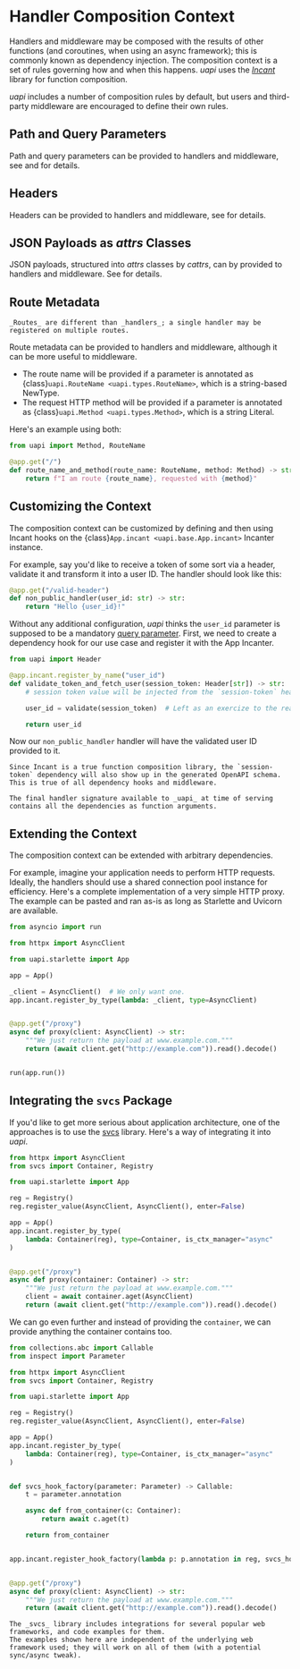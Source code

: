# Handler Composition Context

Handlers and middleware may be composed with the results of other functions (and coroutines, when using an async framework); this is commonly known as dependency injection.
The composition context is a set of rules governing how and when this happens.
_uapi_ uses the [_Incant_](https://incant.threeofwands.com) library for function composition.

_uapi_ includes a number of composition rules by default, but users and third-party middleware are encouraged to define their own rules.

## Path and Query Parameters

Path and query parameters can be provided to handlers and middleware, see [](handlers.md#query-parameters) and [](handlers.md#path-parameters) for details.

## Headers

Headers can be provided to handlers and middleware, see [](handlers.md#headers) for details.

## JSON Payloads as _attrs_ Classes

JSON payloads, structured into _attrs_ classes by _cattrs_, can by provided to handlers and middleware. See [](handlers.md#attrs-classes) for details.

## Route Metadata

```{tip}
_Routes_ are different than _handlers_; a single handler may be registered on multiple routes.
```

Route metadata can be provided to handlers and middleware, although it can be more useful to middleware.

- The route name will be provided if a parameter is annotated as {class}`uapi.RouteName <uapi.types.RouteName>`, which is a string-based NewType.
- The request HTTP method will be provided if a parameter is annotated as {class}`uapi.Method <uapi.types.Method>`, which is a string Literal.

Here's an example using both:

```python
from uapi import Method, RouteName

@app.get("/")
def route_name_and_method(route_name: RouteName, method: Method) -> str:
    return f"I am route {route_name}, requested with {method}"
```

## Customizing the Context

The composition context can be customized by defining and then using Incant hooks on the {class}`App.incant <uapi.base.App.incant>` Incanter instance.

For example, say you'd like to receive a token of some sort via a header, validate it and transform it into a user ID.
The handler should look like this:

```python
@app.get("/valid-header")
def non_public_handler(user_id: str) -> str:
    return "Hello {user_id}!"
```

Without any additional configuration, _uapi_ thinks the `user_id` parameter is supposed to be a mandatory [query parameter](handlers.md#query-parameters).
First, we need to create a dependency hook for our use case and register it with the App Incanter.

```python
from uapi import Header

@app.incant.register_by_name("user_id")
def validate_token_and_fetch_user(session_token: Header[str]) -> str:
    # session token value will be injected from the `session-token` header

    user_id = validate(session_token)  # Left as an exercize to the reader

    return user_id
```

Now our `non_public_handler` handler will have the validated user ID provided to it.

```{note}
Since Incant is a true function composition library, the `session-token` dependency will also show up in the generated OpenAPI schema.
This is true of all dependency hooks and middleware.

The final handler signature available to _uapi_ at time of serving contains all the dependencies as function arguments.
```

## Extending the Context

The composition context can be extended with arbitrary dependencies.

For example, imagine your application needs to perform HTTP requests.
Ideally, the handlers should use a shared connection pool instance for efficiency.
Here's a complete implementation of a very simple HTTP proxy.
The example can be pasted and ran as-is as long as Starlette and Uvicorn are available.

```python
from asyncio import run

from httpx import AsyncClient

from uapi.starlette import App

app = App()

_client = AsyncClient()  # We only want one.
app.incant.register_by_type(lambda: _client, type=AsyncClient)


@app.get("/proxy")
async def proxy(client: AsyncClient) -> str:
    """We just return the payload at www.example.com."""
    return (await client.get("http://example.com")).read().decode()


run(app.run())
```

## Integrating the `svcs` Package

If you'd like to get more serious about application architecture, one of the approaches is to use the [svcs](https://svcs.hynek.me/) library.
Here's a way of integrating it into _uapi_.

```python
from httpx import AsyncClient
from svcs import Container, Registry

from uapi.starlette import App

reg = Registry()
reg.register_value(AsyncClient, AsyncClient(), enter=False)

app = App()
app.incant.register_by_type(
    lambda: Container(reg), type=Container, is_ctx_manager="async"
)


@app.get("/proxy")
async def proxy(container: Container) -> str:
    """We just return the payload at www.example.com."""
    client = await container.aget(AsyncClient)
    return (await client.get("http://example.com")).read().decode()
```

We can go even further and instead of providing the `container`, we can provide anything the container contains too.

```python
from collections.abc import Callable
from inspect import Parameter

from httpx import AsyncClient
from svcs import Container, Registry

from uapi.starlette import App

reg = Registry()
reg.register_value(AsyncClient, AsyncClient(), enter=False)

app = App()
app.incant.register_by_type(
    lambda: Container(reg), type=Container, is_ctx_manager="async"
)


def svcs_hook_factory(parameter: Parameter) -> Callable:
    t = parameter.annotation

    async def from_container(c: Container):
        return await c.aget(t)

    return from_container


app.incant.register_hook_factory(lambda p: p.annotation in reg, svcs_hook_factory)


@app.get("/proxy")
async def proxy(client: AsyncClient) -> str:
    """We just return the payload at www.example.com."""
    return (await client.get("http://example.com")).read().decode()
```

```{note}
The _svcs_ library includes integrations for several popular web frameworks, and code examples for them.
The examples shown here are independent of the underlying web framework used; they will work on all of them (with a potential sync/async tweak).
```
